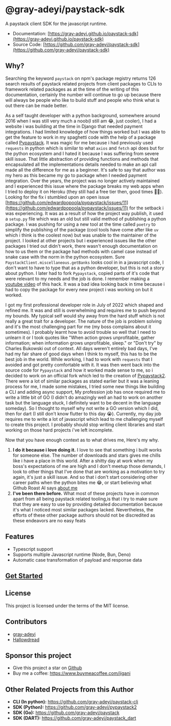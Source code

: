 # @gray-adeyi/paystack-sdk

A paystack client SDK for the javascript runtime.

- Documentation:
  [https://gray-adeyi.github.io/paystack-sdk](https://gray-adeyi.github.io/paystack-sdk)
- Source Code:
  [https://github.com/gray-adeyi/paystack-sdk](https://github.com/gray-adeyi/paystack-sdk)


## Why?

Searching the keyword `paystack` on npm's package registry returns 126 search results of
paystack related projects from client packages to CLIs to framework related packages as at the time of the writing of this documentation, certainly the number will continue to go up because there will always be people who like to build stuff and people who think what is out there can be made better. 

As a self taught developer with a python background, somewhere around 2016 when I was still very much a noob(I still am 😂, just cooler), I had a website i was building at the time in Django that needed payment integrations. I had limited knowledge of how things worked but I
was able to get the feature to work in my spaghetti code with the help of a package called
[Pypaystack](https://github.com/edwardpopoola/pypaystack). It was magic for me because i had
previously used `requests` in python which is similar to what `axios` and `fetch` api does but
for the python ecosystem and I hated it because I was suffering from severe skill issue. That
little abstraction of providing functions and methods that encapsulated all the implementations details needed to make an api call made all the difference for me as a beginner. It's safe to say that author was my hero as this became my go to package when I needed payment integration. Over the years, the project was no longer actively maintained and
I experienced this issue where the package breaks my web apps when I tried to deploy it on Heroku (they still had a free tier then, good times 😮‍💨). Looking for the fix i stumbled upon an open issue [https://github.com/edwardpopoola/pypaystack/issues/11](https://github.com/edwardpopoola/pypaystack/issues/11) for the setback i was experiencing. It was as a result of how the project way publish, it used a `setup.py` file which was an old but still valid method
of publishing a python package. I was pushing for using a new tool at the time called `poetry`
to simplify the publishing of the package (cool tools have come after like `uv` which i think is the coolest now) but was unable to the maintainer of the project. I looked at other projects but i experienced issues like the other packages I tried out didn't work, there wasn't enough documentation on how to us them or the package had methods with camel case instead of snake case with the norm in the python ecosystem. Sure `PaystackClient.miscellaneous.getBanks` looks cool in in a javascript code, I don't want to have to type that
as a python developer, but this is not a story about python. I later had to fork `Pypaystack`,
copied parts of it's code that were relevant to my needs and the job is done. I remember making a [youtube video](https://youtu.be/MrqWC1ByqKo?si=qvkDrXF6RiFT4ElS) of this hack. It was a bad idea looking back in time because i had to copy the package for every new project i was working on but it worked.

I got my first professional developer role in July of 2022 which shaped and refined me. It was and still is overwhelming and requires me to push beyond my bounds. My typical self would shy away
from the hard stuff which is not really a great trait for a developer. The nature of the job
is problem solving and it's the most challenging part for me (my boss complains about it sometimes). I probably learnt how to avoid trouble so well that I need to unlearn it or I took
quotes like "When action grows unprofitable, gather information; when information grows unprofitable, sleep." or "Don't try" by Charles Bukowski out of context. All days weren't entirely bad days, I've had my fair share of good days when I think to myself, this has to be
the best job in the world. While working, I had to work with `requests` that I avoided and got
pretty comfortable with it. It was then went back into the source code for `Pypaystack` and
how it worked made sense to me, so i decided to work on an official fork which led to the 
creation of [Pypaystack2](https://gray-adeyi.github.io/pypaystack2/). There were a lot of 
similar packages as stated earlier but it was a leaning process for me, I made some mistakes,
I tried some new things like building a CLI and adding async support, My profession job has
once required me to write a little bit of GO (I didn't do amazingly well an had to work on
another task but the language stuck, I definitely want to be decent in the language someday).
So I thought to myself why not write a GO version which I did, then for dart (I still don't
know flutter to this day 😭). Currently, my day job requires me to write a lot of javascript
which lead to me challenging myself to create this project. I probably should stop writing
client libraries and start working on those hard projects i've left incomplete.

Now that you have enough context as to what drives me, Here's my why.
1. **I do it because i love doing it.** I love to see that something i built works for 
  someone else. The number of downloads and stars gives me chills like i have a place in this
  world. After a shitty day at work when my boss's expectations of me are high and I don't 
  meetup those demands, I look to other things that I've done that are working as a motivation
  to try again, it's just a skill issue. And so that i don't start considering other career
  paths when the python bites me 😂, or start believing what Github Roast AI says 
  [about me](https://github-roast.pages.dev/share/gray-adeyi/?lang=english)
2. **I've been there before.** What most of these projects have in common apart from all
  being paystack related tooling,is that i try to make sure that they are easy to use by providing
  detailed documentation because it's what I noticed most similar packages lacked. Nevertheless, the efforts of these other package authors should not be discredited as
  these endeavors are no easy feats 

## Features

- Typescript support
- Supports multiple Javascript runtime (Node, Bun, Deno)
- Automatic case transformation of payload and response data

## [Get Started](/get-started)

## License

This project is licensed under the terms of the MIT license.


## Contributors

- [gray-adeyi](https://github.com/gray-adeyi)
- [Hallowdread](https://github.com/Hallowdread)

## Sponsor this project

- Give this project a star on [Github](https://gray-adeyi/paystack-sdk)
- Buy me a coffee: https://www.buymeacoffee.com/jigani

## Other Related Projects from this Author

- **CLI (In python):** https://github.com/gray-adeyi/paystack-cli
- **SDK (Python):** https://github.com/gray-adeyi/pypaystack2
- **SDK (Go):** https://github.com/gray-adeyi/paystack
- **SDK (DART):** https://github.com/gray-adeyi/paystack_dart